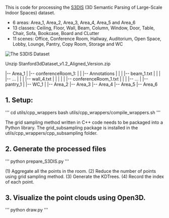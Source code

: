 
This is code for processing the [S3DIS](http://buildingparser.stanford.edu/images/3D_Semantic_Parsing.pdf) (3D Semantic Parsing of Large-Scale Indoor Spaces) dataset.


- 6 areas: Area_1, Area_2, Area_3, Area_4, Area_5 and Area_6
- 13 classes: Ceiling, Floor, Wall, Beam, Column, Window, Door, Table, Chair, Sofa, Bookcase, Board and CLutter
- 11 scenes: Office, Conference Room, Hallway, Auditorium, Open Space, Lobby, Lounge, Pantry, Copy Room, Storage and WC

![The S3DIS Dataset](images/Area_1-6.png)


Unzip Stanford3dDataset_v1.2_Aligned_Version.zip


|-- Area_1
|   |-- conferenceRoom_1: 
|   |   |-- Annotations
|   |   |   |-- beam_1.txt
|   |   |   |-- ...
|   |   |   |-- wall_4.txt
|   |   |
|   |   |-- conferenceRoom_1.txt
|   |
|   |-- ...
|   |-- pantry_1
|   |-- WC_1
|
|-- Area_2
|-- Area_3
|-- Area_4
|-- Area_5
|-- Area_6




## 1. Setup:
'''
cd utils/cpp_wrappers
bash utils/cpp_wrappers/compile_wrappers.sh
'''


The grid sampling method written in C++ code needs to be packaged into a Python library.
The grid_subsampling package is installed in the utils/cpp_wrappers/cpp_subsampling folder.

## 2. Generate the processed files

'''
python prepare_S3DIS.py
'''

(1) Aggregate all the points in the room.
(2) Reduce the number of points using grid sampling method.
(3) Generate the KDTrees.
(4) Record the index of each point.


## 3. Visualize the point clouds using Open3D.

'''
python draw.py
'''
